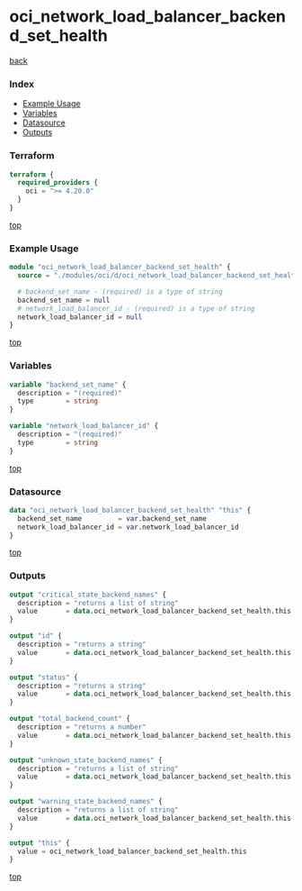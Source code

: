 # oci_network_load_balancer_backend_set_health

[back](../oci.md)

### Index

- [Example Usage](#example-usage)
- [Variables](#variables)
- [Datasource](#datasource)
- [Outputs](#outputs)

### Terraform

```terraform
terraform {
  required_providers {
    oci = ">= 4.20.0"
  }
}
```

[top](#index)

### Example Usage

```terraform
module "oci_network_load_balancer_backend_set_health" {
  source = "./modules/oci/d/oci_network_load_balancer_backend_set_health"

  # backend_set_name - (required) is a type of string
  backend_set_name = null
  # network_load_balancer_id - (required) is a type of string
  network_load_balancer_id = null
}
```

[top](#index)

### Variables

```terraform
variable "backend_set_name" {
  description = "(required)"
  type        = string
}

variable "network_load_balancer_id" {
  description = "(required)"
  type        = string
}
```

[top](#index)

### Datasource

```terraform
data "oci_network_load_balancer_backend_set_health" "this" {
  backend_set_name         = var.backend_set_name
  network_load_balancer_id = var.network_load_balancer_id
}
```

[top](#index)

### Outputs

```terraform
output "critical_state_backend_names" {
  description = "returns a list of string"
  value       = data.oci_network_load_balancer_backend_set_health.this.critical_state_backend_names
}

output "id" {
  description = "returns a string"
  value       = data.oci_network_load_balancer_backend_set_health.this.id
}

output "status" {
  description = "returns a string"
  value       = data.oci_network_load_balancer_backend_set_health.this.status
}

output "total_backend_count" {
  description = "returns a number"
  value       = data.oci_network_load_balancer_backend_set_health.this.total_backend_count
}

output "unknown_state_backend_names" {
  description = "returns a list of string"
  value       = data.oci_network_load_balancer_backend_set_health.this.unknown_state_backend_names
}

output "warning_state_backend_names" {
  description = "returns a list of string"
  value       = data.oci_network_load_balancer_backend_set_health.this.warning_state_backend_names
}

output "this" {
  value = oci_network_load_balancer_backend_set_health.this
}
```

[top](#index)